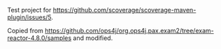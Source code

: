 Test project for https://github.com/scoverage/scoverage-maven-plugin/issues/5.

Copied from https://github.com/ops4j/org.ops4j.pax.exam2/tree/exam-reactor-4.8.0/samples and modified.
